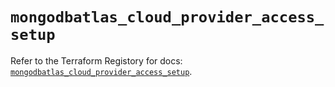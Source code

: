 # `mongodbatlas_cloud_provider_access_setup`

Refer to the Terraform Registory for docs: [`mongodbatlas_cloud_provider_access_setup`](https://www.terraform.io/docs/providers/mongodbatlas/r/cloud_provider_access_setup).
